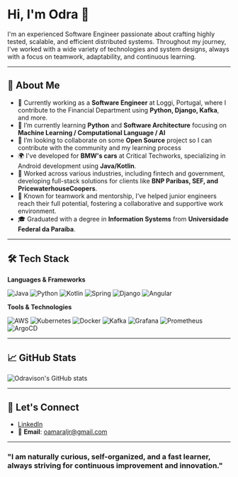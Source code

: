 # Hi, I'm Odra 👋

I'm an experienced Software Engineer passionate about crafting highly tested, scalable, and efficient distributed systems. Throughout my journey, I've worked with a wide variety of technologies and system designs, always with a focus on teamwork, adaptability, and continuous learning.

---

## 🚀 About Me

- 🔭 Currently working as a **Software Engineer** at Loggi, Portugal, where I contribute to the Financial Department using **Python, Django, Kafka**, and more.
- 🌱 I’m currently learning **Python** and **Software Architecture** focusing on **Machine Learning / Computational Language / AI**
- 👯 I’m looking to collaborate on some **Open Source** project so I can contribute with the community and my learning process
- 🌍 I've developed for **BMW's cars** at Critical Techworks, specializing in Android development using **Java/Kotlin**.
- 💼 Worked across various industries, including fintech and government, developing full-stack solutions for clients like **BNP Paribas, SEF, and PricewaterhouseCoopers**.
- 🤝 Known for teamwork and mentorship, I’ve helped junior engineers reach their full potential, fostering a collaborative and supportive work environment.
- 🎓 Graduated with a degree in **Information Systems** from **Universidade Federal da Paraíba**.

---

## 🛠️ Tech Stack

**Languages & Frameworks**

![Java](https://img.shields.io/badge/Java-ED8B00?style=for-the-badge&logo=java&logoColor=white) ![Python](https://img.shields.io/badge/Python-3776AB?style=for-the-badge&logo=python&logoColor=white) ![Kotlin](https://img.shields.io/badge/Kotlin-0095D5?style=for-the-badge&logo=kotlin&logoColor=white) ![Spring](https://img.shields.io/badge/Spring-6DB33F?style=for-the-badge&logo=spring&logoColor=white) ![Django](https://img.shields.io/badge/Django-092E20?style=for-the-badge&logo=django&logoColor=white) ![Angular](https://img.shields.io/badge/Angular-DD0031?style=for-the-badge&logo=angular&logoColor=white)

**Tools & Technologies**

![AWS](https://img.shields.io/badge/AWS-232F3E?style=for-the-badge&logo=amazon-aws&logoColor=white) ![Kubernetes](https://img.shields.io/badge/Kubernetes-326CE5?style=for-the-badge&logo=kubernetes&logoColor=white) ![Docker](https://img.shields.io/badge/Docker-2496ED?style=for-the-badge&logo=docker&logoColor=white) ![Kafka](https://img.shields.io/badge/Apache%20Kafka-231F20?style=for-the-badge&logo=apache-kafka&logoColor=white) ![Grafana](https://img.shields.io/badge/Grafana-F46800?style=for-the-badge&logo=grafana&logoColor=white) ![Prometheus](https://img.shields.io/badge/Prometheus-E6522C?style=for-the-badge&logo=prometheus&logoColor=white) ![ArgoCD](https://img.shields.io/badge/ArgoCD-FE5000?style=for-the-badge&logo=argo&logoColor=white)

---

## 📈 GitHub Stats

![Odravison's GitHub stats](https://github-readme-stats.vercel.app/api?username=odravison&show_icons=true&theme=radical)

---

## 🔗 Let's Connect

- [LinkedIn](https://linkedin.com/in/odravison)
- 📧 **Email**: oamaraljr@gmail.com

---

### "I am naturally curious, self-organized, and a fast learner, always striving for continuous improvement and innovation."
